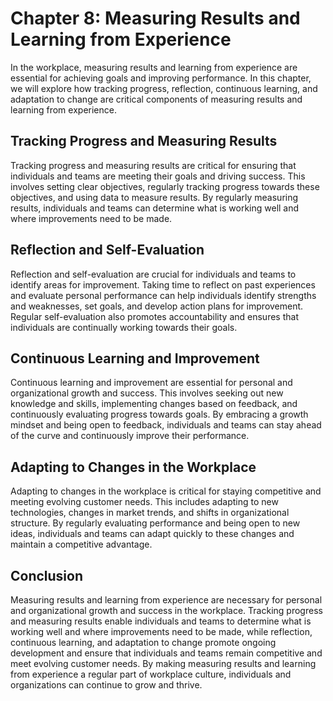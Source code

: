Chapter 8: Measuring Results and Learning from Experience
=========================================================

In the workplace, measuring results and learning from experience are essential for achieving goals and improving performance. In this chapter, we will explore how tracking progress, reflection, continuous learning, and adaptation to change are critical components of measuring results and learning from experience.

Tracking Progress and Measuring Results
---------------------------------------

Tracking progress and measuring results are critical for ensuring that individuals and teams are meeting their goals and driving success. This involves setting clear objectives, regularly tracking progress towards these objectives, and using data to measure results. By regularly measuring results, individuals and teams can determine what is working well and where improvements need to be made.

Reflection and Self-Evaluation
------------------------------

Reflection and self-evaluation are crucial for individuals and teams to identify areas for improvement. Taking time to reflect on past experiences and evaluate personal performance can help individuals identify strengths and weaknesses, set goals, and develop action plans for improvement. Regular self-evaluation also promotes accountability and ensures that individuals are continually working towards their goals.

Continuous Learning and Improvement
-----------------------------------

Continuous learning and improvement are essential for personal and organizational growth and success. This involves seeking out new knowledge and skills, implementing changes based on feedback, and continuously evaluating progress towards goals. By embracing a growth mindset and being open to feedback, individuals and teams can stay ahead of the curve and continuously improve their performance.

Adapting to Changes in the Workplace
------------------------------------

Adapting to changes in the workplace is critical for staying competitive and meeting evolving customer needs. This includes adapting to new technologies, changes in market trends, and shifts in organizational structure. By regularly evaluating performance and being open to new ideas, individuals and teams can adapt quickly to these changes and maintain a competitive advantage.

Conclusion
----------

Measuring results and learning from experience are necessary for personal and organizational growth and success in the workplace. Tracking progress and measuring results enable individuals and teams to determine what is working well and where improvements need to be made, while reflection, continuous learning, and adaptation to change promote ongoing development and ensure that individuals and teams remain competitive and meet evolving customer needs. By making measuring results and learning from experience a regular part of workplace culture, individuals and organizations can continue to grow and thrive.
